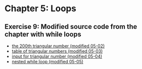# Chapter 5: Loops

## Exercise 9: Modified source code from the chapter with while loops

- [the 200th triangular number (modified 05-02)](https://github.com/strugamano/programming-in-c/tree/main/Chapter-05/05-e09/05-02m.c)
- [table of triangular numbers (modified 05-03)](https://github.com/strugamano/programming-in-c/tree/main/Chapter-05/05-e09/05-03m.c)
- [input for triangular number (modified 05-04)](https://github.com/strugamano/programming-in-c/tree/main/Chapter-05/05-e09/05-04m.c)
- [nested while loop (modified 05-05)](https://github.com/strugamano/programming-in-c/tree/main/Chapter-05/05-e09/05-05m.c)
